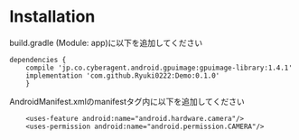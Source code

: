 # Installation
build.gradle (Module: app)に以下を追加してください
	
	dependencies {
		compile 'jp.co.cyberagent.android.gpuimage:gpuimage-library:1.4.1'
		implementation 'com.github.Ryuki0222:Demo:0.1.0'
		}
	
AndroidManifest.xmlのmanifestタグ内に以下を追加してください
	
    	<uses-feature android:name="android.hardware.camera"/>
    	<uses-permission android:name="android.permission.CAMERA"/>


	